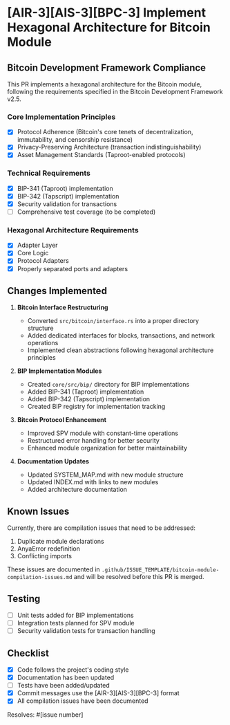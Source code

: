 # [AIR-3][AIS-3][BPC-3] Implement Hexagonal Architecture for Bitcoin Module

## Bitcoin Development Framework Compliance

This PR implements a hexagonal architecture for the Bitcoin module, following the requirements specified in the Bitcoin Development Framework v2.5.

### Core Implementation Principles

- [x] Protocol Adherence (Bitcoin's core tenets of decentralization, immutability, and censorship resistance)
- [x] Privacy-Preserving Architecture (transaction indistinguishability)
- [x] Asset Management Standards (Taproot-enabled protocols)

### Technical Requirements

- [x] BIP-341 (Taproot) implementation
- [x] BIP-342 (Tapscript) implementation
- [x] Security validation for transactions
- [ ] Comprehensive test coverage (to be completed)

### Hexagonal Architecture Requirements

- [x] Adapter Layer
- [x] Core Logic
- [x] Protocol Adapters
- [x] Properly separated ports and adapters

## Changes Implemented

1. **Bitcoin Interface Restructuring**
   - Converted `src/bitcoin/interface.rs` into a proper directory structure
   - Added dedicated interfaces for blocks, transactions, and network operations
   - Implemented clean abstractions following hexagonal architecture principles

2. **BIP Implementation Modules**
   - Created `core/src/bip/` directory for BIP implementations
   - Added BIP-341 (Taproot) implementation
   - Added BIP-342 (Tapscript) implementation
   - Created BIP registry for implementation tracking

3. **Bitcoin Protocol Enhancement**
   - Improved SPV module with constant-time operations
   - Restructured error handling for better security
   - Enhanced module organization for better maintainability

4. **Documentation Updates**
   - Updated SYSTEM_MAP.md with new module structure
   - Updated INDEX.md with links to new modules
   - Added architecture documentation

## Known Issues

Currently, there are compilation issues that need to be addressed:

1. Duplicate module declarations
2. AnyaError redefinition
3. Conflicting imports

These issues are documented in `.github/ISSUE_TEMPLATE/bitcoin-module-compilation-issues.md` and will be resolved before this PR is merged.

## Testing

- [ ] Unit tests added for BIP implementations
- [ ] Integration tests planned for SPV module
- [ ] Security validation tests for transaction handling

## Checklist

- [x] Code follows the project's coding style
- [x] Documentation has been updated
- [ ] Tests have been added/updated
- [x] Commit messages use the [AIR-3][AIS-3][BPC-3] format
- [x] All compilation issues have been documented

Resolves: #[issue number] 